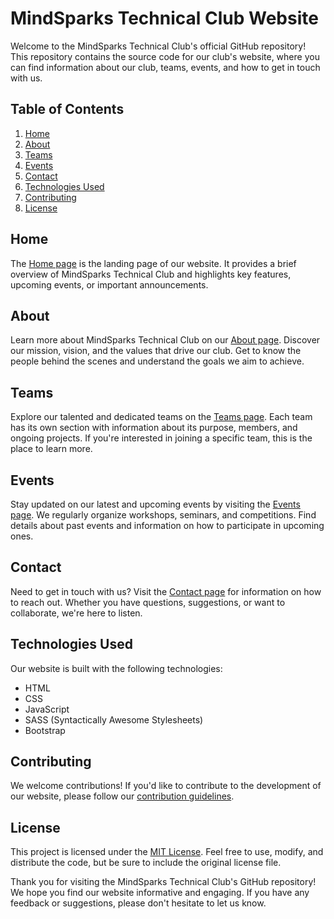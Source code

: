 # MindSparks Technical Club Website

Welcome to the MindSparks Technical Club's official GitHub repository! This repository contains the source code for our club's website, where you can find information about our club, teams, events, and how to get in touch with us.

## Table of Contents
1. [Home](#home)
2. [About](#about)
3. [Teams](#teams)
4. [Events](#events)
5. [Contact](#contact)
6. [Technologies Used](#technologies-used)
7. [Contributing](#contributing)
8. [License](#license)

## Home
The [Home page](https://mindsparks.netlify.app/) is the landing page of our website. It provides a brief overview of MindSparks Technical Club and highlights key features, upcoming events, or important announcements.

## About
Learn more about MindSparks Technical Club on our [About page](https://mindsparks.netlify.app/about). Discover our mission, vision, and the values that drive our club. Get to know the people behind the scenes and understand the goals we aim to achieve.

## Teams
Explore our talented and dedicated teams on the [Teams page](https://mindsparks.netlify.app/team). Each team has its own section with information about its purpose, members, and ongoing projects. If you're interested in joining a specific team, this is the place to learn more.

## Events
Stay updated on our latest and upcoming events by visiting the [Events page](https://mindsparks.netlify.app/portfolio). We regularly organize workshops, seminars, and competitions. Find details about past events and information on how to participate in upcoming ones.

## Contact
Need to get in touch with us? Visit the [Contact page](./contact.html) for information on how to reach out. Whether you have questions, suggestions, or want to collaborate, we're here to listen.

## Technologies Used
Our website is built with the following technologies:
- HTML
- CSS
- JavaScript
- SASS (Syntactically Awesome Stylesheets)
- Bootstrap

## Contributing
We welcome contributions! If you'd like to contribute to the development of our website, please follow our [contribution guidelines](./CONTRIBUTING.md).

## License
This project is licensed under the [MIT License](./LICENSE). Feel free to use, modify, and distribute the code, but be sure to include the original license file.

Thank you for visiting the MindSparks Technical Club's GitHub repository! We hope you find our website informative and engaging. If you have any feedback or suggestions, please don't hesitate to let us know.
